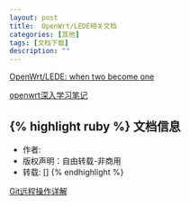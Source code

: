 ```yaml
---
layout: post
title:  OpenWrt/LEDE相关文档
categories: [其他]
tags: [文档下载]
description: ""
---
```



[OpenWrt/LEDE: when two become one](/docments/ELC_OpenWrt_LEDE.pdf)

[openwrt深入学习笔记](/docments/openwrt深入学习笔记.pdf)

{% highlight ruby %}
文档信息
--------------
* 作者:
* 版权声明：自由转载-非商用
* 转载: []
{% endhighlight %}

[Git远程操作详解](http://www.ruanyifeng.com/blog/2014/06/git_remote.html)

[jekyll]:      http://jekyllrb.com
[jekyll-gh]:   https://github.com/jekyll/jekyll
[jekyll-help]: https://github.com/jekyll/jekyll-help
